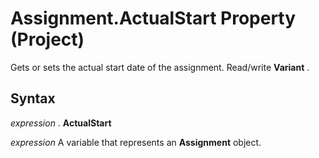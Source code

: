 
# Assignment.ActualStart Property (Project)

Gets or sets the actual start date of the assignment. Read/write  **Variant** .


## Syntax

 _expression_ . **ActualStart**

 _expression_ A variable that represents an **Assignment** object.

